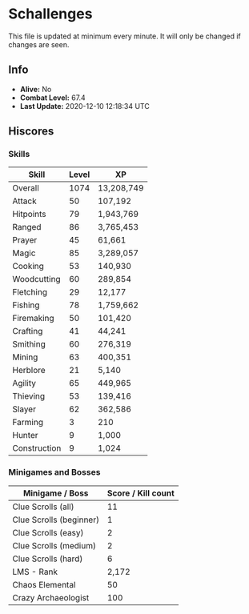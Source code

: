 # Schallenges

This file is updated at minimum every minute. It will only be changed if changes are seen.

## Info

 - **Alive:** No
 - **Combat Level:** 67.4
 - **Last Update:** 2020-12-10 12:18:34 UTC

## Hiscores

### Skills

| Skill | Level | XP |
|--|--|--|
| Overall | 1074 | 13,208,749 |
| Attack | 50 | 107,192 |
| Hitpoints | 79 | 1,943,769 |
| Ranged | 86 | 3,765,453 |
| Prayer | 45 | 61,661 |
| Magic | 85 | 3,289,057 |
| Cooking | 53 | 140,930 |
| Woodcutting | 60 | 289,854 |
| Fletching | 29 | 12,177 |
| Fishing | 78 | 1,759,662 |
| Firemaking | 50 | 101,420 |
| Crafting | 41 | 44,241 |
| Smithing | 60 | 276,319 |
| Mining | 63 | 400,351 |
| Herblore | 21 | 5,140 |
| Agility | 65 | 449,965 |
| Thieving | 53 | 139,416 |
| Slayer | 62 | 362,586 |
| Farming | 3 | 210 |
| Hunter | 9 | 1,000 |
| Construction | 9 | 1,024 |

### Minigames and Bosses

| Minigame / Boss | Score / Kill count |
|--|--|
| Clue Scrolls (all) | 11 |
| Clue Scrolls (beginner) | 1 |
| Clue Scrolls (easy) | 2 |
| Clue Scrolls (medium) | 2 |
| Clue Scrolls (hard) | 6 |
| LMS - Rank | 2,172 |
| Chaos Elemental | 50 |
| Crazy Archaeologist | 100 |
